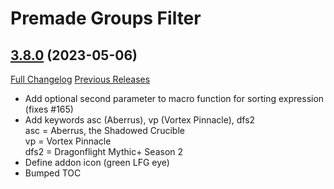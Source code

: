 # Premade Groups Filter

## [3.8.0](https://github.com/0xbs/premade-groups-filter/tree/3.8.0) (2023-05-06)
[Full Changelog](https://github.com/0xbs/premade-groups-filter/compare/3.7.4...3.8.0) [Previous Releases](https://github.com/0xbs/premade-groups-filter/releases)

- Add optional second parameter to macro function for sorting expression (fixes #165)  
- Add keywords asc (Aberrus), vp (Vortex Pinnacle), dfs2  
    asc = Aberrus, the Shadowed Crucible  
    vp = Vortex Pinnacle  
    dfs2 = Dragonflight Mythic+ Season 2  
- Define addon icon (green LFG eye)  
- Bumped TOC  
